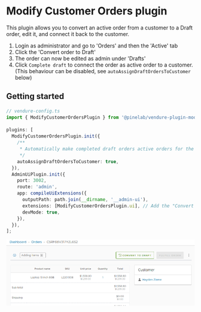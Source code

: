 # Modify Customer Orders plugin

This plugin allows you to convert an active order from a customer to a Draft order, edit it, and connect it back to the customer.

1. Login as administrator and go to 'Orders' and then the 'Active' tab
2. Click the 'Convert order to Draft'
3. The order can now be edited as admin under 'Drafts'
4. Click `Complete draft` to connect the order as active order to a customer. (This behaviour can be disabled, see `autoAssignDraftOrdersToCustomer` below)

## Getting started

```ts
// vendure-config.ts
import { ModifyCustomerOrdersPlugin } from '@pinelab/vendure-plugin-modify-customer-orders';

plugins: [
  ModifyCustomerOrdersPlugin.init({
    /**
     * Automatically make completed draft orders active orders for the connected customer
     */
    autoAssignDraftOrdersToCustomer: true,
  }),
  AdminUiPlugin.init({
    port: 3002,
    route: 'admin',
    app: compileUiExtensions({
      outputPath: path.join(__dirname, '__admin-ui'),
      extensions: [ModifyCustomerOrdersPlugin.ui], // Add the "Convert to draft" button
      devMode: true,
    }),
  }),
];
```

![](./docs/button.png)

